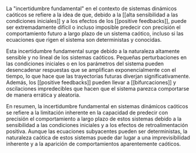 La "incertidumbre fundamental" en el contexto de sistemas dinámicos caóticos se refiere a la idea de que, debido a la [[alta sensibilidad a las condiciones iniciales]] y a los efectos de los [[positive feedbacks]], puede ser extremadamente difícil o incluso imposible predecir con precisión el comportamiento futuro a largo plazo de un sistema caótico, incluso si las ecuaciones que rigen el sistema son deterministas y conocidas.

Esta incertidumbre fundamental surge debido a la naturaleza altamente sensible y no lineal de los sistemas caóticos. Pequeñas perturbaciones en las condiciones iniciales o en los parámetros del sistema pueden desencadenar respuestas que se amplifican exponencialmente con el tiempo, lo que hace que las trayectorias futuras diverjan significativamente. Además, los [[positive feedbacks]] pueden llevar a [[bifurcaciones]] y oscilaciones impredecibles que hacen que el sistema parezca comportarse de manera errática y aleatoria.

En resumen, la incertidumbre fundamental en sistemas dinámicos caóticos se refiere a la limitación inherente en la capacidad de predecir con precisión el comportamiento a largo plazo de estos sistemas debido a la sensibilidad a las condiciones iniciales y a los efectos de retroalimentación positiva. Aunque las ecuaciones subyacentes pueden ser deterministas, la naturaleza caótica de estos sistemas puede dar lugar a una imprevisibilidad inherente y a la aparición de comportamientos aparentemente caóticos.